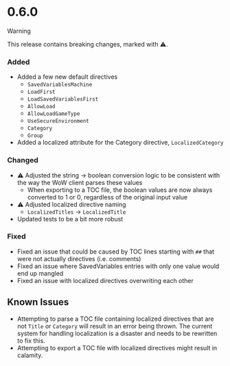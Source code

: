 # 0.6.0
> [!WARNING]
> This release contains breaking changes, marked with ⚠️.

### Added
- Added a few new default directives
    - `SavedVariablesMachine`
    - `LoadFirst`
    - `LoadSavedVariablesFirst`
    - `AllowLoad`
    - `AllowLoadGameType`
    - `UseSecureEnvironment`
    - `Category`
    - `Group`
- Added a localized attribute for the Category directive, `LocalizedCategory`

### Changed
- ⚠️ Adjusted the string -> boolean conversion logic to be consistent with the way the WoW client parses these values
    - When exporting to a TOC file, the boolean values are now always converted to 1 or 0, regardless of the original input value
- ⚠️ Adjusted localized directive naming
    - `LocalizedTitles` -> `LocalizedTitle`
- Updated tests to be a bit more robust

### Fixed
- Fixed an issue that could be caused by TOC lines starting with `##` that were not actually directives (i.e. comments)
- Fixed an issue where SavedVariables entries with only one value would end up mangled
- Fixed an issue with localized directives overwriting each other

## Known Issues
- Attempting to parse a TOC file containing localized directives that are not `Title` or `Category` will result in an error being thrown. The current system for handling localization is a disaster and needs to be rewritten to fix this.
- Attempting to export a TOC file with localized directives might result in calamity.
